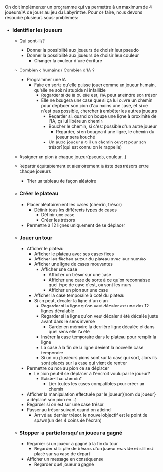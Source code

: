 On doit implémenter un programme qui va permettre à un maximum de 4 joueurs/IA de jouer au jeu du Labyrinthe.
Pour ce faire, nous devons résoudre plusieurs sous-problèmes:

- ### Identifier les joueurs   
    - Qui sont-ils?
        - Donner la possibilité aux joueurs de choisir leur pseudo
        - Donner la possibilité aux joueurs de choisir leur couleur
            - Changer la couleur d'une écriture
            
    - Combien d'humains / Combien d'IA ?
        - Programmer une IA
            - Faire en sorte qu'elle puisse jouer comme un joueur humain, qu'elle ne soit ni stupide ni infallible
                - Regarder si de là où elle est, l'IA peut atteindre son trésor
                - Elle ne bougera une case que si ça lui ouvre un chemin pour déplacer son pion d'au moins une case, et si ce n'est pas possible, chercher à embêter les autres joueurs
                    - Regarder si, quand on bouge une ligne à proximité de l'IA, ça lui libère un chemin
                    - Boucher le chemin, si c'est possible d'un autre joueur
                        - Regarder, si en bougeant une  ligne, le chemin du joueur sera bouché
                    - Un autre joueur a-t-il un chemin ouvert pour son trésor?(qui est connu on le rappelle)
    - Assigner un pion à chaque joueur(pseudo, couleur...)
    - Répartir équitablement et aléatoirement la liste des trésors entre chaque joueurs
        - Trier un tableau de façon aléatoire

  - ### Créer le plateau
      - Placer aléatoirement les cases (chemin, trésor)
          - Définir tous les différents types de cases
              - Définir une case
              - Créer les trésors
      - Permettre à 12 lignes uniquement de se déplacer

  - ### Jouer un tour
      - Afficher le plateau
          - Afficher le plateau avec ses cases fixes
          - Afficher les flèches autour du plateau avec leur numéro
          - Afficher une ligne de cases mouvantes
              - Afficher une case
                  - Afficher un trésor sur une case
                  - Afficher une case de sorte à ce qu'on reconnaisse quel type de case c'est, où sont les murs
                  - Afficher un pion sur une case
          - Afficher la case temporaire à coté du plateau
          - Si on peut, décaler la ligne d'un cran
              - Regarder si la ligne qu'on veut décaler est une des 12 lignes décalable
              - Regarder si la ligne qu'on veut décaler à été décalée juste avant dans le sens inverse
                  - Garder en mémoire la dernière ligne décalée et dans quel sens elle l'a été
              - Insérer la case temporaire dans le plateau pour remplir la ligne
              - La case à la fin de la ligne devient la nouvelle case temporaire
              - Si un ou plusieurs pions sont sur la case qui sort, alors ils sont placés sur la case qui vient de rentrer
      - Permettre ou non au pion de se déplacer
          - Le pion peut-il se déplacer à l'endroit voulu par le joueur?
              - Existe-il un chemin?
                  - Lier toutes les cases compatibles pour créer un chemin
      - Afficher la manipulation effectuée par le joueur({nom du joueur} a déplacé son pion en...)
      - Regarder si on est sur une case trésor
      - Passer au trésor suivant quand on atteind
          - Arrivé au dernier trésor, le nouvel objectif est le point de spawn(un des 4 coins de l'écran)

  - ### Stopper la partie lorsqu'un joueur a gagné
      - Regarder si un joueur a gagné à la fin du tour
          - Regarder si la pile de trésors d'un joueur est vide et si il est placé sur sa case de départ
      - Afficher un message en conséquense
          - Regarder quel joueur a gagné
